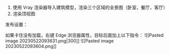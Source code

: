 1. 使用 Vray 渲染器导入建筑模型，渲染三个区域的全景图（卧室，餐厅，客厅）
2. 渲染顶视图


发布设置：



如果卡住没有加载，右键 Edge 浏览器属性，目标后面加上以下指令：
![[Pasted image 20230522093631.png|300]]
![[Pasted image 20230522093604.png]]